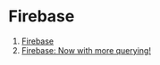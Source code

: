# Firebase

1. [Firebase](https://www.firebase.com)
1. [Firebase: Now with more querying!](https://www.firebase.com/blog/2014-11-04-firebase-realtime-queries.html)
